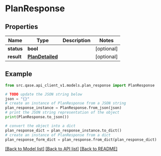 # PlanResponse


## Properties

Name | Type | Description | Notes
------------ | ------------- | ------------- | -------------
**status** | **bool** |  | [optional] 
**result** | [**PlanDetailed**](PlanDetailed.md) |  | [optional] 

## Example

```python
from src.qase.api_client_v1.models.plan_response import PlanResponse

# TODO update the JSON string below
json = "{}"
# create an instance of PlanResponse from a JSON string
plan_response_instance = PlanResponse.from_json(json)
# print the JSON string representation of the object
print(PlanResponse.to_json())

# convert the object into a dict
plan_response_dict = plan_response_instance.to_dict()
# create an instance of PlanResponse from a dict
plan_response_form_dict = plan_response.from_dict(plan_response_dict)
```
[[Back to Model list]](../README.md#documentation-for-models) [[Back to API list]](../README.md#documentation-for-api-endpoints) [[Back to README]](../README.md)


